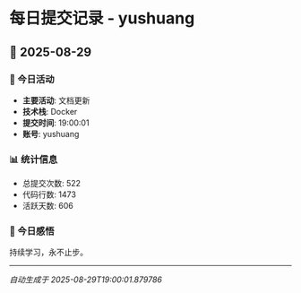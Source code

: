 # 每日提交记录 - yushuang

## 📅 2025-08-29

### 🎯 今日活动
- **主要活动**: 文档更新
- **技术栈**: Docker
- **提交时间**: 19:00:01
- **账号**: yushuang

### 📊 统计信息
- 总提交次数: 522
- 代码行数: 1473
- 活跃天数: 606

### 💭 今日感悟
持续学习，永不止步。

---
*自动生成于 2025-08-29T19:00:01.879786*
